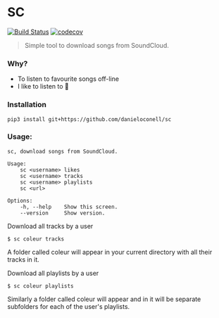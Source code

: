 # SC
[![Build Status](https://travis-ci.org/danieloconell/sc.svg?branch=master)](https://travis-ci.org/danieloconell/sc)
[![codecov](https://codecov.io/gh/danieloconell/sc/branch/master/graph/badge.svg)](https://codecov.io/gh/danieloconell/sc)

> Simple tool to download songs from SoundCloud.

### Why?
  - To listen to favourite songs off-line
  - I like to listen to :musical_note:

### Installation
`pip3 install git+https://github.com/danieloconell/sc`

### Usage:
```
sc, download songs from SoundCloud.

Usage:
    sc <username> likes
    sc <username> tracks
    sc <username> playlists
    sc <url>

Options:
    -h, --help    Show this screen.
    --version     Show version.
```
Download all tracks by a user
```
$ sc coleur tracks
```
A folder called coleur will appear in your current directory with all their
tracks in it.

Download all playlists by a user
```
$ sc coleur playlists
```
Similarly a folder called coleur will appear and in it will be separate
subfolders for each of the user's playlists.
